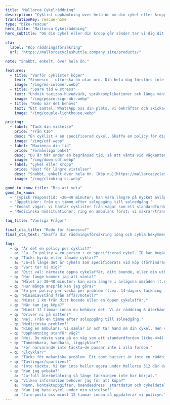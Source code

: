 ```yaml
---
title: "Mallorca Cykelräddning"
description: "Cyklist-upphämtning över hela ön om din cykel eller kropp går sönder. Enkelt. Snabbt. Pålitligt."
translationKey: rescue-home
type: "bike-rescue"
hero_title: "Mallorca Cykelräddning"
hero_subtitle: "Om din cykel eller din kropp går sönder tar vi dig dit du behöver vara."

cta:
  label: "Köp räddningsförsäkring"
  url: "https://mallorcacycleshuttle.company.site/products/"

note: "Snabbt, enkelt, över hela ön."

features:
  - title: "Varför cyklister köper"
    text: "Sinnesro – utforska ön utan oro. Din hela dag förstörs inte – inte heller din grupps."
    image: "/img/es-colomer.webp"
  - title: "Spara tid & stress"
    text: "Undvik taxizon-huvudvärk, språkkomplikationer och långa väntetider vid vägkanten."
    image: "/img/peace-sign-mbr.webp"
  - title: "Redo när det behövs"
    text: "Ett samtal, WhatsApp oss din plats, vi bekräftar och skickar en fordons-ETA."
    image: "/img/couple-lighthouse.webp"

pricing:
  - label: "Täck din vistelse"
    price: "Från €16"
    desc: "En cyklist + en specificerad cykel. Skaffa en policy för dig själv och dina ridkamrater."
    image: "/img/cdf.webp"
  - label: "Maximera din tid"
    price: "Förmånliga paket"
    desc: "Du är här under en begränsad tid, så att vänta vid vägkanten är förmodligen inte det bästa sättet att spendera din dag!"
    image: "/img/down-cdf.webp"
  - label: "Cykel eller Kropp"
    price: "Bäst för längre vistelser"
    desc: "Snabbt, enkelt över hela ön. [Köp nu](https://mallorcacycleshuttle.company.site/products/)"
    image: "/img/climbing-sc.webp"

good_to_know_title: "Bra att veta"
good_to_know:
  - "Typisk responstid: ~30–40 minuter; kan vara längre på mycket avlägsna platser som Port de Sa Calobra under vårens rusningstid."
  - "Öppettider: från en timme efter soluppgång till solnedgång."
  - "Endast vägar: vi hämtar cyklister från vägar som ett standardfordon (icke-4×4) kan komma åt."
  - "Medicinska nödsituationer: ring en ambulans först; vi säkrar/transporterar din cykel (cyklar passar inte i ambulanser)."

faq_title: "Vanliga Frågor"

final_cta_title: "Redo för Sinnesro?"
final_cta_text: "Skaffa din räddningsförsäkring idag och cykla bekymmersfritt över Mallorca"

faq:
  - q: "Är det en policy per cyklist?"
    a: "Ja. En policy = en person + en specificerad cykel. ID kan begäras för att förhindra att en grupp försöker täcka alla med en policy."
  - q: "Täcks hyrda eller lånade cyklar?"
    a: "Ja—så länge det är cykeln som specificerats vid köp (förhindrar gruppmissbruk)."
  - q: "Vart tar ni mig?"
    a: "Ditt val: närmaste öppna cykelaffär, ditt boende, eller din uthyrningsbutik."
  - q: "Hur länge kommer jag att vänta?"
    a: "Målet är 30–40 minuter; kan vara längre i avlägsna områden (t.ex. Port de Sa Calobra på mycket upptagna dagar). Vi har fordon över hela ön och kan ta in extra stöd."
  - q: "Hur många anspråk kan jag göra?"
    a: "En per policy per vecka per problem (t.ex. 14-dagars täckning inkluderar två anspråk för samma problem). Olika problem är inte begränsade, men missbruk kan resultera i uppsägning och återbetalning av den oanvända delen."
  - q: "Minimiavstånd från affär/hotell?"
    a: "Minst 1 km från ditt boende eller en öppen cykelaffär."
  - q: "När kan jag köpa?"
    a: "Minst 12 timmar innan du behöver det. Vi är räddning & återhämtning, inte en taxi."
  - q: "Driver ni på natten?"
    a: "Nej. Från en timme efter soluppgång till solnedgång."
  - q: "Medicinska problem?"
    a: "Ring en ambulans. Vi samlar in och tar hand om din cykel, men vi är inte läkare."
  - q: "Upphämtning utanför väg?"
    a: "Nej. Du måste vara på en väg som ett standardfordon (icke-4×4) kan köra på."
  - q: "Tandembara, handbara, liggcyklar?"
    a: "För närvarande inte täckta—de passar inte i alla fordon."
  - q: "Elcyklar?"
    a: "Täcks för mekaniska problem. Ett tomt batteri är inte en räddningsanledning; vänligen hantera laddning—betrakta det som en lärorik upplevelse."
  - q: "Tävlingar/sportives?"
    a: "Inte täckta. Vi kan inte heller agera under Mallorca 312 där det är vägstängningar."
  - q: "Kan jag avboka?"
    a: "Ja—full återbetalning så länge täckningen inte har börjat."
  - q: "Vilken information behöver jag för att köpa?"
    a: "Namn, kontaktuppgifter, boendeadress, startdatum och cykeldetaljer."
  - q: "Kan jag byta cykel under min vistelse?"
    a: "Ja—e-posta oss minst 12 timmar innan så uppdaterar vi policyn."
---
```

